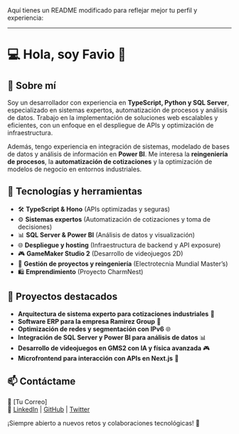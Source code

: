 Aquí tienes un README modificado para reflejar mejor tu perfil y experiencia:  

---

# 💻 Hola, soy Favio 👋  

## 🚀 Sobre mí  
Soy un desarrollador con experiencia en **TypeScript, Python y SQL Server**, especializado en sistemas expertos, automatización de procesos y análisis de datos. Trabajo en la implementación de soluciones web escalables y eficientes, con un enfoque en el despliegue de APIs y optimización de infraestructura.  

Además, tengo experiencia en integración de sistemas, modelado de bases de datos y análisis de información en **Power BI**. Me interesa la **reingeniería de procesos**, la **automatización de cotizaciones** y la optimización de modelos de negocio en entornos industriales.  

## 🔧 Tecnologías y herramientas  
- 🛠 **TypeScript & Hono** (APIs optimizadas y seguras)  
- ⚙️ **Sistemas expertos** (Automatización de cotizaciones y toma de decisiones)  
- 📊 **SQL Server & Power BI** (Análisis de datos y visualización)  
- 🌐 **Despliegue y hosting** (Infraestructura de backend y API exposure)  
- 🎮 **GameMaker Studio 2** (Desarrollo de videojuegos 2D)  
- 🏫 **Gestión de proyectos y reingeniería** (Electrotecnia Mundial Master’s)  
- 🛍 **Emprendimiento** (Proyecto CharmNest)  

## 📌 Proyectos destacados  
- **Arquitectura de sistema experto para cotizaciones industriales** 🤖  
- **Software ERP para la empresa Ramirez Group** 🤖  
- **Optimización de redes y segmentación con IPv6** 🌐  
- **Integración de SQL Server y Power BI para análisis de datos** 📊  
- **Desarrollo de videojuegos en GMS2 con IA y física avanzada** 🎮  
- **Microfrontend para interacción con APIs en Next.js** 🚀  

## 📫 Contáctame  
📩 [Tu Correo]  
🔗 [LinkedIn](#) | [GitHub](#) | [Twitter](#)  

¡Siempre abierto a nuevos retos y colaboraciones tecnológicas! 🚀  
